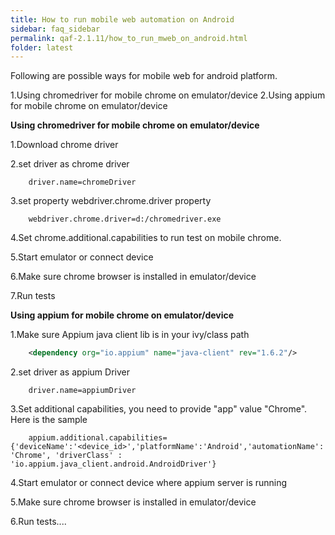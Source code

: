 ```yaml
---
title: How to run mobile web automation on Android
sidebar: faq_sidebar
permalink: qaf-2.1.11/how_to_run_mweb_on_android.html
folder: latest
---
```


Following are possible ways for mobile web for android platform.

1.Using chromedriver for mobile chrome on emulator/device
2.Using appium for mobile chrome on  emulator/device


**Using chromedriver for  mobile chrome on  emulator/device**

1.Download chrome driver

2.set driver as chrome driver

```properties	
	driver.name=chromeDriver
```	
3.set property webdriver.chrome.driver property

```properties	
	webdriver.chrome.driver=d:/chromedriver.exe
```	

4.Set chrome.additional.capabilities to run test on mobile chrome.

5.Start emulator or connect device

6.Make sure chrome browser is installed in emulator/device

7.Run tests



**Using appium for  mobile chrome on  emulator/device**

1.Make sure Appium java client lib is in your ivy/class path

```xml	
    <dependency org="io.appium" name="java-client" rev="1.6.2"/>
```	
2.set driver as appium Driver

```properties
    driver.name=appiumDriver
```	
3.Set additional capabilities, you need to provide "app" value "Chrome". Here is the sample

```properties	
    appium.additional.capabilities={'deviceName':'<device_id>','platformName':'Android','automationName':'Appium','browserName': 'Chrome', 'driverClass' : 'io.appium.java_client.android.AndroidDriver'}
```	

4.Start emulator or connect device where appium server is running

5.Make sure chrome browser is installed in emulator/device

6.Run tests....

